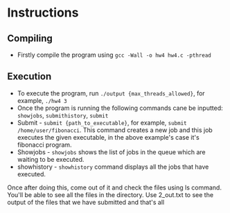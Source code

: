 # Instructions
## Compiling
- Firstly compile the program using ```gcc -Wall -o hw4 hw4.c -pthread ```
## Execution
- To execute the program, run `./output {max_threads_allowed}`, for example, ```./hw4 3```
- Once the program is running the following commands cane be inputted: `showjobs`, `submithistory`, `submit`
- Submit - `submit {path_to_executable}`, for example, `submit /home/user/fibonacci`. This command creates a new job and this job executes the given executable, in the above example's case it's fibonacci program.
- Showjobs - `showjobs` shows the list of jobs in the queue which are waiting to be executed.
- showhistory - `showhistory` command displays all the jobs that have executed.

Once after doing this, come out of it and check the files using ls command. You'll be able to see all the files in the directory. Use 2_out.txt to see the output of the files that we have submitted and that's all

